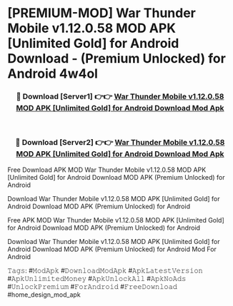 # [PREMIUM-MOD] War Thunder Mobile v1.12.0.58 MOD APK [Unlimited Gold] for Android Download - (Premium Unlocked) for Android 4w4ol



<div align="center">
<h3>🔴 Download [Server1] 👉👉 <a href="https://momento.my/?title=War_Thunder_Mobile_v1.12.0.58_MOD_APK_[Unlimited_Gold]_for_Android_Download">War Thunder Mobile v1.12.0.58 MOD APK [Unlimited Gold] for Android Download Mod Apk</a></h3><br>

<h3>🔴 Download [Server2] 👉👉 <a href="https://momento.my/?title=War_Thunder_Mobile_v1.12.0.58_MOD_APK_[Unlimited_Gold]_for_Android_Download">War Thunder Mobile v1.12.0.58 MOD APK [Unlimited Gold] for Android Download Mod Apk</a></h3>
</div>



Free Download APK MOD War Thunder Mobile v1.12.0.58 MOD APK [Unlimited Gold] for Android Download MOD APK (Premium Unlocked) for Android

Download War Thunder Mobile v1.12.0.58 MOD APK [Unlimited Gold] for Android Download MOD APK (Premium Unlocked) for Android

Free APK MOD War Thunder Mobile v1.12.0.58 MOD APK [Unlimited Gold] for Android Download MOD APK (Premium Unlocked) for Android

Download War Thunder Mobile v1.12.0.58 MOD APK [Unlimited Gold] for Android Download MOD APK (Premium Unlocked) for Android Mod For Android

𝚃𝚊𝚐𝚜: #𝙼𝚘𝚍𝙰𝚙𝚔 #𝙳𝚘𝚠𝚗𝚕𝚘𝚊𝚍𝙼𝚘𝚍𝙰𝚙𝚔 #𝙰𝚙𝚔𝙻𝚊𝚝𝚎𝚜𝚝𝚅𝚎𝚛𝚜𝚒𝚘𝚗 #𝙰𝚙𝚔𝚄𝚗𝚕𝚒𝚖𝚒𝚝𝚎𝚍𝙼𝚘𝚗𝚎𝚢 #𝙰𝚙𝚔𝚄𝚗𝚕𝚘𝚌𝚔𝙰𝚕𝚕 #𝙰𝚙𝚔𝙽𝚘𝙰𝚍𝚜 #𝚄𝚗𝚕𝚘𝚌𝚔𝙿𝚛𝚎𝚖𝚒𝚞𝚖 #𝙵𝚘𝚛𝙰𝚗𝚍𝚛𝚘𝚒𝚍 #𝙵𝚛𝚎𝚎𝙳𝚘𝚠𝚗𝚕𝚘𝚊𝚍 #home_design_mod_apk
